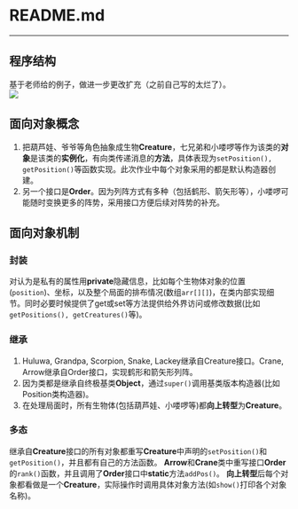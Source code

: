 # README.md

------
## 程序结构

基于老师给的例子，做进一步更改扩充（之前自己写的太烂了）。<br>
![](https://github.com/thunderning/java-2017f-homework/blob/master/20171010/吴佳玮-151220125/类图.png)

## 面向对象概念

1. 把葫芦娃、爷爷等角色抽象成生物**Creature**，七兄弟和小喽啰等作为该类的**对象**是该类的**实例化**，有向类传递消息的**方法**，具体表现为`setPosition(), getPosition()`等函数实现。此次作业中每个对象采用的都是默认构造器创建。<br>
2. 另一个接口是**Order**。因为列阵方式有多种（包括鹤形、箭矢形等），小喽啰可能随时变换更多的阵势，采用接口方便后续对阵势的补充。<br>

## 面向对象机制

###  封装

对认为是私有的属性用**private**隐藏信息，比如每个生物体对象的位置(`position`)、坐标，以及整个局面的排布情况(数组`arr[][]`)，在类内部实现细节。同时必要时候提供了get或set等方法提供给外界访问或修改数据(比如`getPositions(), getCreatures()`等)。

###  继承

1. Huluwa, Grandpa, Scorpion, Snake, Lackey继承自Creature接口。Crane, Arrow继承自Order接口，实现鹤形和箭矢形列阵。<br>
2. 因为类都是继承自终极基类**Object**，通过`super()`调用基类版本构造器(比如Position类构造器)。<br>
3. 在处理局面时，所有生物体(包括葫芦娃、小喽啰等)都**向上转型**为**Creature**。<br>

###  多态

继承自**Creature**接口的所有对象都重写**Creature**中声明的`setPosition()`和`getPosition()`，并且都有自己的方法函数。
**Arrow**和**Crane**类中重写接口**Order**的`rank()`函数，并且调用了**Order**接口中**static**方法`addPos()`。
**向上转型**后每个对象都看做是一个**Creature**，实际操作时调用具体对象方法(如`show()`打印各个对象名称)。
